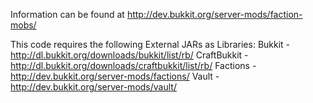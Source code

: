 Information can be found at
http://dev.bukkit.org/server-mods/faction-mobs/

This code requires the following External JARs as Libraries:
Bukkit - http://dl.bukkit.org/downloads/bukkit/list/rb/
CraftBukkit - http://dl.bukkit.org/downloads/craftbukkit/list/rb/
Factions - http://dev.bukkit.org/server-mods/factions/
Vault - http://dev.bukkit.org/server-mods/vault/
